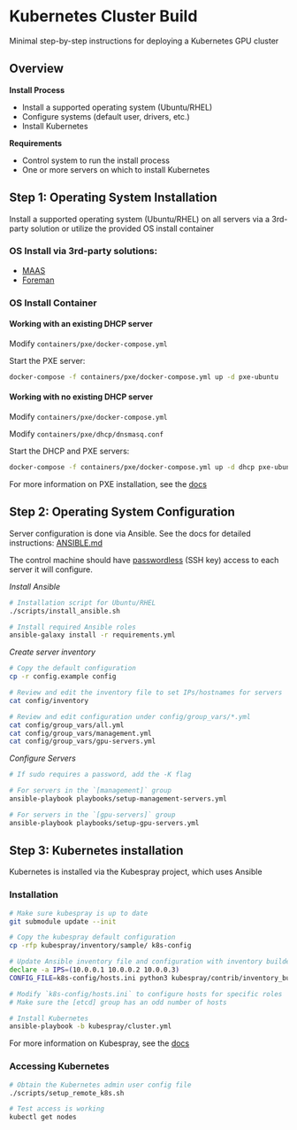 Kubernetes Cluster Build
===

Minimal step-by-step instructions for deploying a Kubernetes GPU cluster

## Overview

**Install Process**

  * Install a supported operating system (Ubuntu/RHEL)
  * Configure systems (default user, drivers, etc.)
  * Install Kubernetes

**Requirements**

  * Control system to run the install process
  * One or more servers on which to install Kubernetes

## Step 1: Operating System Installation

Install a supported operating system (Ubuntu/RHEL) on all servers via
a 3rd-party solution or utilize the provided OS install container

### OS Install via 3rd-party solutions:

  * [MAAS](https://maas.io/)
  * [Foreman](https://www.theforeman.org/)

### OS Install Container

#### Working with an existing DHCP server

Modify `containers/pxe/docker-compose.yml`

Start the PXE server:

```sh
docker-compose -f containers/pxe/docker-compose.yml up -d pxe-ubuntu
```

#### Working with no existing DHCP server

Modify `containers/pxe/docker-compose.yml`

Modify `containers/pxe/dhcp/dnsmasq.conf`

Start the DHCP and PXE servers:

```sh
docker-compose -f containers/pxe/docker-compose.yml up -d dhcp pxe-ubuntu
```

For more information on PXE installation, see the [docs](PXE.md)

## Step 2: Operating System Configuration

Server configuration is done via Ansible. See the docs for detailed instructions: [ANSIBLE.md](ANSIBLE.md)

The control machine should have [passwordless](ANSIBLE.md#passwordless-configuration-using-ssh-keys) (SSH key) access to each server it will configure.

_Install Ansible_

```sh
# Installation script for Ubuntu/RHEL
./scripts/install_ansible.sh

# Install required Ansible roles
ansible-galaxy install -r requirements.yml
```

_Create server inventory_

```sh
# Copy the default configuration
cp -r config.example config

# Review and edit the inventory file to set IPs/hostnames for servers
cat config/inventory

# Review and edit configuration under config/group_vars/*.yml
cat config/group_vars/all.yml
cat config/group_vars/management.yml
cat config/group_vars/gpu-servers.yml
```

_Configure Servers_

```sh
# If sudo requires a password, add the -K flag

# For servers in the `[management]` group
ansible-playbook playbooks/setup-management-servers.yml

# For servers in the `[gpu-servers]` group
ansible-playbook playbooks/setup-gpu-servers.yml
```

## Step 3: Kubernetes installation

Kubernetes is installed via the Kubespray project, which uses Ansible

### Installation

```sh
# Make sure kubespray is up to date
git submodule update --init

# Copy the kubespray default configuration
cp -rfp kubespray/inventory/sample/ k8s-config

# Update Ansible inventory file and configuration with inventory builder
declare -a IPS=(10.0.0.1 10.0.0.2 10.0.0.3)
CONFIG_FILE=k8s-config/hosts.ini python3 kubespray/contrib/inventory_builder/inventory.py ${IPS[@]}

# Modify `k8s-config/hosts.ini` to configure hosts for specific roles
# Make sure the [etcd] group has an odd number of hosts

# Install Kubernetes
ansible-playbook -b kubespray/cluster.yml
```

For more information on Kubespray, see the [docs](docs/KUBERNETES.md)

### Accessing Kubernetes

```sh
# Obtain the Kubernetes admin user config file
./scripts/setup_remote_k8s.sh

# Test access is working
kubectl get nodes
```
